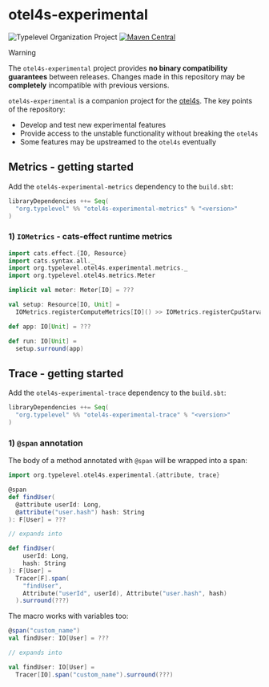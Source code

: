 # otel4s-experimental

![Typelevel Organization Project](https://img.shields.io/badge/typelevel-organization%20project-FF6169.svg)
[![Maven Central](https://maven-badges.herokuapp.com/maven-central/org.typelevel/otel4s-experimental_2.13/badge.svg)](https://maven-badges.herokuapp.com/maven-central/org.typelevel/otel4s-experimental_2.13)

> [!WARNING]  
> The `otel4s-experimental` project provides **no binary compatibility guarantees** between releases. 
> Changes made in this repository may be **completely** incompatible with previous versions.

`otel4s-experimental` is a companion project for the [otel4s][otel4s]. The key points of the repository:
* Develop and test new experimental features
* Provide access to the unstable functionality without breaking the `otel4s`
* Some features may be upstreamed to the `otel4s` eventually

## Metrics - getting started

Add the `otel4s-experimental-metrics` dependency to the `build.sbt`:
```scala
libraryDependencies ++= Seq(
  "org.typelevel" %% "otel4s-experimental-metrics" % "<version>"
)
```

### 1) `IOMetrics` - cats-effect runtime metrics

```scala
import cats.effect.{IO, Resource}
import cats.syntax.all._
import org.typelevel.otel4s.experimental.metrics._
import org.typelevel.otel4s.metrics.Meter

implicit val meter: Meter[IO] = ???

val setup: Resource[IO, Unit] =
  IOMetrics.registerComputeMetrics[IO]() >> IOMetrics.registerCpuStarvationMetrics[IO]()

def app: IO[Unit] = ???

def run: IO[Unit] =
  setup.surround(app)
```

## Trace - getting started

Add the `otel4s-experimental-trace` dependency to the `build.sbt`:
```scala
libraryDependencies ++= Seq(
  "org.typelevel" %% "otel4s-experimental-trace" % "<version>"
)
```

### 1) `@span` annotation

The body of a method annotated with `@span` will be wrapped into a span:
```scala
import org.typelevel.otel4s.experimental.{attribute, trace}

@span
def findUser(
  @attribute userId: Long, 
  @attribute("user.hash") hash: String
): F[User] = ???

// expands into

def findUser(
    userId: Long, 
    hash: String
): F[User] = 
  Tracer[F].span(
    "findUser", 
    Attribute("userId", userId), Attribute("user.hash", hash)
  ).surround(???)
```

The macro works with variables too:
```scala
@span("custom_name")
val findUser: IO[User] = ???

// expands into

val findUser: IO[User] = 
  Tracer[IO].span("custom_name").surround(???)
```

[otel4s]: https://github.com/typelevel/otel4s
